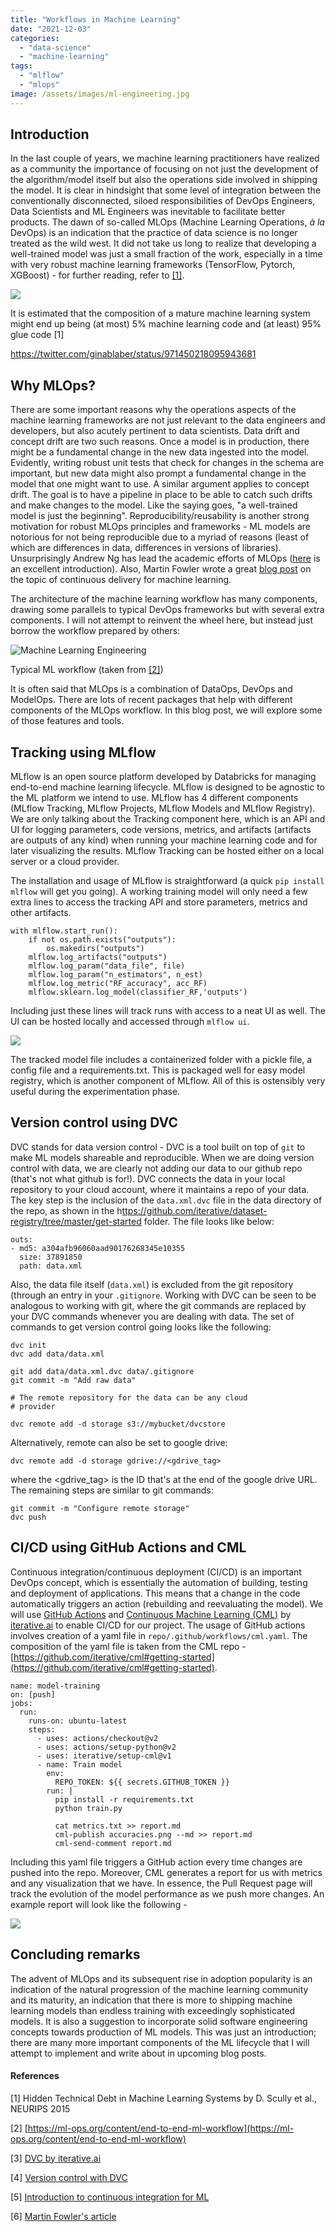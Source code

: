 ```yaml
---
title: "Workflows in Machine Learning"
date: "2021-12-03"
categories:
  - "data-science"
  - "machine-learning"
tags:
  - "mlflow"
  - "mlops"
image: /assets/images/ml-engineering.jpg
---
```


## Introduction

In the last couple of years, we machine learning practitioners have realized as a community the importance of focusing on not just the development of the algorithm/model itself but also the operations side involved in shipping the model. It is clear in hindsight that some level of integration between the conventionally disconnected, siloed responsibilities of DevOps Engineers, Data Scientists and ML Engineers was inevitable to facilitate better products. The dawn of so-called MLOps (Machine Learning Operations, _à la_ DevOps) is an indication that the practice of data science is no longer treated as the wild west. It did not take us long to realize that developing a well-trained model was just a small fraction of the work, especially in a time with very robust machine learning frameworks (TensorFlow, Pytorch, XGBoost) - for further reading, refer to [\[1\]](https://proceedings.neurips.cc/paper/2015/file/86df7dcfd896fcaf2674f757a2463eba-Paper.pdf). [](https://proceedings.neurips.cc/paper/2015/file/86df7dcfd896fcaf2674f757a2463eba-Paper.pdf)

![](https://ajeyvenkataraman.files.wordpress.com/2021/12/ml_code.png?w=1024)

It is estimated that the composition of a mature machine learning system might end up being (at most) 5% machine learning code and (at least) 95% glue code \[1\]

https://twitter.com/ginablaber/status/971450218095943681

## Why MLOps?

There are some important reasons why the operations aspects of the machine learning frameworks are not just relevant to the data engineers and developers, but also acutely pertinent to data scientists. Data drift and concept drift are two such reasons. Once a model is in production, there might be a fundamental change in the new data ingested into the model. Evidently, writing robust unit tests that check for changes in the schema are important, but new data might also prompt a fundamental change in the model that one might want to use. A similar argument applies to concept drift. The goal is to have a pipeline in place to be able to catch such drifts and make changes to the model. Like the saying goes, "a well-trained model is just the beginning". Reproducibility/reusability is another strong motivation for robust MLOps principles and frameworks - ML models are notorious for not being reproducible due to a myriad of reasons (least of which are differences in data, differences in versions of libraries). Unsurprisingly Andrew Ng has lead the academic efforts of MLOps ([here](https://youtu.be/06-AZXmwHjo) is an excellent introduction). Also, Martin Fowler wrote a great [blog post](https://martinfowler.com/articles/cd4ml.html) on the topic of continuous delivery for machine learning.

The architecture of the machine learning workflow has many components, drawing some parallels to typical DevOps frameworks but with several extra components. I will not attempt to reinvent the wheel here, but instead just borrow the workflow prepared by others:

![Machine Learning Engineering](images/ml-engineering.jpg)

Typical ML workflow (taken from [\[2\]](https://ml-ops.org/content/end-to-end-ml-workflow))

It is often said that MLOps is a combination of DataOps, DevOps and ModelOps. There are lots of recent packages that help with different components of the MLOps workflow. In this blog post, we will explore some of those features and tools.

## Tracking using MLflow

MLflow is an open source platform developed by Databricks for managing end-to-end machine learning lifecycle. MLflow is designed to be agnostic to the ML platform we intend to use. MLflow has 4 different components (MLflow Tracking, MLflow Projects, MLflow Models and MLflow Registry). We are only talking about the Tracking component here, which is an API and UI for logging parameters, code versions, metrics, and artifacts (artifacts are outputs of any kind) when running your machine learning code and for later visualizing the results. MLflow Tracking can be hosted either on a local server or a cloud provider.

The installation and usage of MLflow is straightforward (a quick `pip install mlflow` will get you going). A working training model will only need a few extra lines to access the tracking API and store parameters, metrics and other artifacts.

```
with mlflow.start_run():
    if not os.path.exists("outputs"):
        os.makedirs("outputs")
    mlflow.log_artifacts("outputs")
    mlflow.log_param("data_file", file)
    mlflow.log_param("n_estimators", n_est)
    mlflow.log_metric("RF_accuracy", acc_RF)
    mlflow.sklearn.log_model(classifier_RF,'outputs')
```

Including just these lines will track runs with access to a neat UI as well. The UI can be hosted locally and accessed through `mlflow ui`.

![](https://ajeyvenkataraman.files.wordpress.com/2021/12/image-1.png?w=1024)

The tracked model file includes a containerized folder with a pickle file, a config file and a requirements.txt. This is packaged well for easy model registry, which is another component of MLflow. All of this is ostensibly very useful during the experimentation phase.

## Version control using DVC

DVC stands for data version control - DVC is a tool built on top of `git` to make ML models shareable and reproducible. When we are doing version control with data, we are clearly not adding our data to our github repo (that's not what github is for!). DVC connects the data in your local repository to your cloud account, where it maintains a repo of your data. The key step is the inclusion of the `data.xml.dvc` file in the data directory of the repo, as shown in the h[ttps://github.com/iterative/dataset-registry/tree/master/get-started](//github.com/iterative/dataset-registry/tree/master/get-started) folder. The file looks like below:

```
outs:
- md5: a304afb96060aad90176268345e10355
  size: 37891850
  path: data.xml
```

Also, the data file itself (`data.xml`) is excluded from the git repository (through an entry in your `.gitignore`. Working with DVC can be seen to be analogous to working with git, where the git commands are replaced by your DVC commands whenever you are dealing with data. The set of commands to get version control going looks like the following:

```
dvc init
dvc add data/data.xml

git add data/data.xml.dvc data/.gitignore
git commit -m "Add raw data"

# The remote repository for the data can be any cloud  
# provider

dvc remote add -d storage s3://mybucket/dvcstore
```

Alternatively, remote can also be set to google drive:

```
dvc remote add -d storage gdrive://<gdrive_tag>
```

where the <gdrive\_tag> is the ID that's at the end of the google drive URL. The remaining steps are similar to git commands:

```
git commit -m "Configure remote storage"
dvc push
```

## CI/CD using GitHub Actions and CML

Continuous integration/continuous deployment (CI/CD) is an important DevOps concept, which is essentially the automation of building, testing and deployment of applications. This means that a change in the code automatically triggers an action (rebuilding and reevaluating the model). We will use [GitHub Actions](https://github.com/features/actions) and [Continuous Machine Learning (CML)](https://cml.dev/) by [iterative.ai](https://iterative.ai/) to enable CI/CD for our project. The usage of GitHub actions involves creation of a yaml file in `repo/.github/workflows/cml.yaml`. The composition of the yaml file is taken from the CML repo - [https://github.com/iterative/cml#getting-started](https://github.com/iterative/cml#getting-started).

```
name: model-training
on: [push]
jobs:
  run:
    runs-on: ubuntu-latest
    steps:
      - uses: actions/checkout@v2
      - uses: actions/setup-python@v2
      - uses: iterative/setup-cml@v1
      - name: Train model
        env:
          REPO_TOKEN: ${{ secrets.GITHUB_TOKEN }}
        run: |
          pip install -r requirements.txt
          python train.py

          cat metrics.txt >> report.md
          cml-publish accuracies.png --md >> report.md
          cml-send-comment report.md
```

Including this yaml file triggers a GitHub action every time changes are pushed into the repo. Moreover, CML generates a report for us with metrics and any visualization that we have. In essence, the Pull Request page will track the evolution of the model performance as we push more changes. An example report will look like the following -

![](https://ajeyvenkataraman.files.wordpress.com/2021/12/image.png?w=875)

## Concluding remarks

The advent of MLOps and its subsequent rise in adoption popularity is an indication of the natural progression of the machine learning community and its maturity, an indication that there is more to shipping machine learning models than endless training with exceedingly sophisticated models. It is also a suggestion to incorporate solid software engineering concepts towards production of ML models. This was just an introduction; there are many more important components of the ML lifecycle that I will attempt to implement and write about in upcoming blog posts.

#### References

\[1\] Hidden Technical Debt in Machine Learning Systems by D. Scully et al., NEURIPS 2015

\[2\] [https://ml-ops.org/content/end-to-end-ml-workflow](https://ml-ops.org/content/end-to-end-ml-workflow)

\[3\] [DVC by iterative.ai](https://dvc.org/)

\[4\] [Version control with DVC](https://www.youtube.com/watch?v=kLKBcPonMYw)

\[5\] [Introduction to continuous integration for ML](https://www.youtube.com/watch?v=9BgIDqAzfuA)

\[6\] [Martin Fowler's article](https://martinfowler.com/articles/cd4ml.html)
